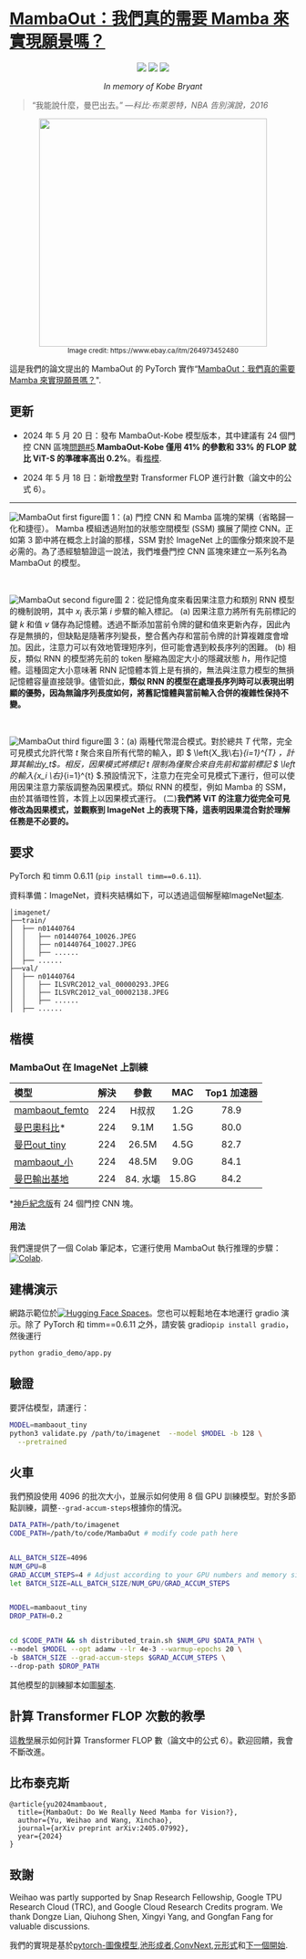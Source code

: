 # [MambaOut：我們真的需要 Mamba 來實現願景嗎？](https://arxiv.org/abs/2405.07992)

<p align="center">
<a href="https://arxiv.org/abs/2405.07992" alt="arXiv">
    <img src="https://img.shields.io/badge/arXiv-2405.07992-b31b1b.svg?style=flat" /></a>
<a href="https://huggingface.co/spaces/whyu/MambaOut" alt="Hugging Face Spaces">
    <img src="https://img.shields.io/badge/%F0%9F%A4%97%20Hugging%20Face-Spaces-blue" /></a>
<a href="https://colab.research.google.com/drive/1DTJRsPczV0pOwmFhEjSWyI2NqQoR_u-K?usp=sharing" alt="Colab">
    <img src="https://colab.research.google.com/assets/colab-badge.svg" /></a>
</p>

<p align="center"><em>In memory of Kobe Bryant</em></p>

> “我能說什麼，曼巴出去。” —_科比·布萊恩特，NBA 告別演說，2016_

<p align="center">
<img src="https://raw.githubusercontent.com/yuweihao/misc/master/MambaOut/mamba_out.png" width="400"> <br>
<small>Image credit: https://www.ebay.ca/itm/264973452480</small>
</p>

這是我們的論文提出的 MambaOut 的 PyTorch 實作“[MambaOut：我們真的需要 Mamba 來實現願景嗎？](https://arxiv.org/abs/2405.07992)".

## 更新

-   2024 年 5 月 20 日：發布 MambaOut-Kobe 模型版本，其中建議有 24 個門控 CNN 區塊[問題#5](https://github.com/yuweihao/MambaOut/issues/5#issuecomment-2119555019).**MambaOut-Kobe 僅用 41% 的參數和 33% 的 FLOP 就比 ViT-S 的準確率高出 0.2%**。看[楷模](#models).

-   2024 年 5 月 18 日：新增[教學](https://github.com/yuweihao/MambaOut/issues/210)對 Transformer FLOP 進行計數（論文中的公式 6）。

* * *

![MambaOut first figure](https://raw.githubusercontent.com/yuweihao/misc/master/MambaOut/mambaout_first_figure.png)圖 1：(a) 門控 CNN 和 Mamba 區塊的架構（省略歸一化和捷徑）。 Mamba 模組透過附加的狀態空間模型 (SSM) 擴展了閘控 CNN。正如第 3 節中將在概念上討論的那樣，SSM 對於 ImageNet 上的圖像分類來說不是必需的。為了憑經驗驗證這一說法，我們堆疊門控 CNN 區塊來建立一系列名為 MambaOut 的模型。

<br>

![MambaOut second figure](https://raw.githubusercontent.com/yuweihao/misc/master/MambaOut/mambaout_second_figure.png)圖 2：從記憶角度來看因果注意力和類別 RNN 模型的機制說明，其中 $x_i$ 表示第 $i$ 步驟的輸入標記。 (a) 因果注意力將所有先前標記的鍵 $k$ 和值 $v$ 儲存為記憶體。透過不斷添加當前令牌的鍵和值來更新內存，因此內存是無損的，但缺點是隨著序列變長，整合舊內存和當前令牌的計算複雜度會增加。因此，注意力可以有效地管理短序列，但可能會遇到較長序列的困難。 (b) 相反，類似 RNN 的模型將先前的 token 壓縮為固定大小的隱藏狀態 $h$，用作記憶體。這種固定大小意味著 RNN 記憶體本質上是有損的，無法與注意力模型的無損記憶體容量直接競爭。儘管如此，**類似 RNN 的模型在處理長序列時可以表現出明顯的優勢，因為無論序列長度如何，將舊記憶體與當前輸入合併的複雜性保持不變。**

<br>

![MambaOut third figure](https://raw.githubusercontent.com/yuweihao/misc/master/MambaOut/mambaout_third_figure.png)圖 3：(a) 兩種代幣混合模式。對於總共 $T$ 代幣，完全可見模式允許代幣 $t$ 聚合來自所有代幣的輸入，即 $ \\left{X_我\\右}_{i=1}^{T} $，計算其輸出$y_t$。相反，因果模式將標記 $t$ 限制為僅聚合來自先前和當前標記 $ \\left 的輸入{x_i \\右}_{i=1}^{t} $.預設情況下，注意力在完全可見模式下運行，但可以使用因果注意力蒙版調整為因果模式。類似 RNN 的模型，例如 Mamba 的 SSM，由於其循環性質，本質上以因果模式運行。 (二)**我們將 ViT 的注意力從完全可見修改為因果模式，並觀察到 ImageNet 上的表現下降，這表明因果混合對於理解任務是不必要的。**

## 要求

PyTorch 和 timm 0.6.11 (`pip install timm==0.6.11`).

資料準備：ImageNet，資料夾結構如下，可以透過這個解壓縮ImageNet[腳本](https://gist.github.com/BIGBALLON/8a71d225eff18d88e469e6ea9b39cef4).

    │imagenet/
    ├──train/
    │  ├── n01440764
    │  │   ├── n01440764_10026.JPEG
    │  │   ├── n01440764_10027.JPEG
    │  │   ├── ......
    │  ├── ......
    ├──val/
    │  ├── n01440764
    │  │   ├── ILSVRC2012_val_00000293.JPEG
    │  │   ├── ILSVRC2012_val_00002138.JPEG
    │  │   ├── ......
    │  ├── ......

## 楷模

### MambaOut 在 ImageNet 上訓練

| 模型                                                                                                |  解決 |   參數   |  MAC  | Top1 加速器 |
| :------------------------------------------------------------------------------------------------ | :-: | :----: | :---: | :------: |
| [mambaout_femto](https://github.com/yuweihao/MambaOut/releases/download/model/mambaout_femto.pth) | 224 |   H叔叔  |  1.2G |   78.9   |
| [曼巴奧科比](https://github.com/yuweihao/MambaOut/releases/download/model/mambaout_kobe.pth)\*         | 224 |  9.1M  |  1.5G |   80.0   |
| [曼巴out_tiny](https://github.com/yuweihao/MambaOut/releases/download/model/mambaout_tiny.pth)      | 224 |  26.5M |  4.5G |   82.7   |
| [mambaout\_小](https://github.com/yuweihao/MambaOut/releases/download/model/mambaout_small.pth)    | 224 |  48.5M |  9.0G |   84.1   |
| [曼巴輸出基地](https://github.com/yuweihao/MambaOut/releases/download/model/mambaout_base.pth)          | 224 | 84. 水壩 | 15.8G |   84.2   |

\*[神戶紀念版](https://github.com/yuweihao/MambaOut/issues/5#issuecomment-2119555019)有 24 個門控 CNN 塊。

#### 用法

我們還提供了一個 Colab 筆記本，它運行使用 MambaOut 執行推理的步驟：[![Colab](https://colab.research.google.com/assets/colab-badge.svg)](https://colab.research.google.com/drive/1DTJRsPczV0pOwmFhEjSWyI2NqQoR_u-K?usp=sharing).

## 建構演示

網路示範位於[![Hugging Face Spaces](https://img.shields.io/badge/%F0%9F%A4%97%20Hugging%20Face-Spaces-blue)](https://huggingface.co/spaces/whyu/MambaOut)。您也可以輕鬆地在本地運行 gradio 演示。除了 PyTorch 和 timm==0.6.11 之外，請安裝 gradio`pip install gradio`，然後運行

```bash
python gradio_demo/app.py
```

## 驗證

要評估模型，請運行：

```bash
MODEL=mambaout_tiny
python3 validate.py /path/to/imagenet  --model $MODEL -b 128 \
  --pretrained
```

## 火車

我們預設使用 4096 的批次大小，並展示如何使用 8 個 GPU 訓練模型。對於多節點訓練，調整`--grad-accum-steps`根據你的情況。

```bash
DATA_PATH=/path/to/imagenet
CODE_PATH=/path/to/code/MambaOut # modify code path here


ALL_BATCH_SIZE=4096
NUM_GPU=8
GRAD_ACCUM_STEPS=4 # Adjust according to your GPU numbers and memory size.
let BATCH_SIZE=ALL_BATCH_SIZE/NUM_GPU/GRAD_ACCUM_STEPS


MODEL=mambaout_tiny 
DROP_PATH=0.2


cd $CODE_PATH && sh distributed_train.sh $NUM_GPU $DATA_PATH \
--model $MODEL --opt adamw --lr 4e-3 --warmup-epochs 20 \
-b $BATCH_SIZE --grad-accum-steps $GRAD_ACCUM_STEPS \
--drop-path $DROP_PATH
```

其他模型的訓練腳本如圖[腳本](/scripts/).

## 計算 Transformer FLOP 次數的教學

這[教學](https://github.com/yuweihao/MambaOut/issues/210)展示如何計算 Transformer FLOP 數（論文中的公式 6）。歡迎回饋，我會不斷改進。

## 比布泰克斯

    @article{yu2024mambaout,
      title={MambaOut: Do We Really Need Mamba for Vision?},
      author={Yu, Weihao and Wang, Xinchao},
      journal={arXiv preprint arXiv:2405.07992},
      year={2024}
    }

## 致謝

Weihao was partly supported by Snap Research Fellowship, Google TPU Research Cloud (TRC), and Google Cloud Research Credits program. We thank Dongze Lian, Qiuhong Shen, Xingyi Yang, and Gongfan Fang for valuable discussions.

我們的實現是基於[pytorch-圖像模型](https://github.com/huggingface/pytorch-image-models),[池形成者](https://github.com/sail-sg/poolformer),[ConvNext](https://github.com/facebookresearch/ConvNeXt),[元形式](https://github.com/sail-sg/metaformer)和[下一個開始](https://github.com/sail-sg/inceptionnext).
